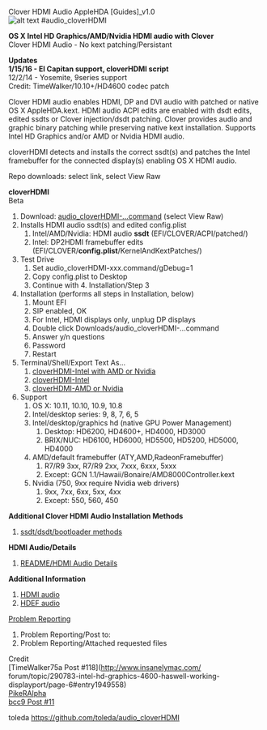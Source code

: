 Clover HDMI Audio AppleHDA [Guides]_v1.0  
![alt text](https://github.com/toleda/audio_RealtekALC/blob/master/sound.jpeg)
#audio_cloverHDMI

**OS X Intel HD Graphics/AMD/Nvidia HDMI audio with Clover**  
Clover HDMI Audio - No kext patching/Persistant

**Updates**  
**1/15/16 - El Capitan support, cloverHDMI script**  
12/2/14 - Yosemite, 9series support   
Credit: TimeWalker/10.10+/HD4600 codec patch

Clover HDMI audio enables HDMI, DP and DVI audio with patched or native OS X AppleHDA.kext. HDMI audio ACPI edits are enabled with dsdt edits, edited ssdts or Clover injection/dsdt patching.  Clover provides audio and graphic binary patching while preserving native kext installation.  Supports Intel HD Graphics and/or AMD or Nvidia HDMI audio.

cloverHDMI detects and installs the correct ssdt(s) and patches the Intel framebuffer for the connected display(s) enabling OS X HDMI audio.

Repo downloads: select link, select View Raw

**cloverHDMI**  
Beta  

1. Download: [audio_cloverHDMI-...command](https://github.com/toleda/audio_CloverHDMI/blob/master/audio_cloverHDMI-110.command.zip) (select View Raw)
2. Installs HDMI audio ssdt(s) and edited config.plist
	1. Intel/AMD/Nvidia: HDMI audio **ssdt** (EFI/CLOVER/ACPI/patched/)
	2. Intel: DP2HDMI framebuffer edits (EFI/CLOVER/**config.plist**/KernelAndKextPatches/)
3. Test Drive
	1. Set audio_cloverHDMI-xxx.command/gDebug=1
	2. Copy config.plist to Desktop
	3. Continue with 4. Installation/Step 3
4. Installation (performs all steps in Installation, below) 
	1. Mount EFI
	2. SIP enabled, OK
	3. For Intel, HDMI displays only, unplug DP displays
	4. Double click Downloads/audio_cloverHDMI-...command
	5. Answer y/n questions
	6. Password
	7. Restart
5. Terminal/Shell/Export Text As...
	1. [cloverHDMI-Intel with AMD or Nvidia](https://github.com/toleda/audio_CloverHDMI/blob/master/cloverHDMI-Intel%26AMD:Nvidia)
	2. [cloverHDMI-Intel](https://github.com/toleda/audio_CloverHDMI/blob/master/cloverHDMI-Intel)
	3. [cloverHDMI-AMD or Nvidia](https://github.com/toleda/audio_CloverHDMI/blob/master/cloverHDMI-AMD:Nvidia)
6. Support
	1. OS X: 10.11, 10.10, 10.9, 10.8
	2. Intel/desktop series: 9, 8, 7, 6, 5
	3. Intel/desktop/graphics hd (native GPU Power Management)
		1. Desktop: HD6200, HD4600+, HD4000, HD3000
		2. BRIX/NUC: HD6100, HD6000, HD5500, HD5200, HD5000, HD4000
	4. AMD/default framebuffer (ATY,AMD,RadeonFramebuffer)
		1. R7/R9 3xx, R7/R9 2xx, 7xxx, 6xxx, 5xxx  
		2. Except: GCN 1.1/Hawaii/Bonaire/AMD8000Controller.kext
	5. Nvidia (750, 9xx require Nvidia web drivers)
		1. 9xx, 7xx, 6xx, 5xx, 4xx  
		2. Except: 550, 560, 450 

**Additional Clover HDMI Audio Installation Methods**  

1. [ssdt/dsdt/bootloader methods](https://github.com/toleda/audio_hdmi_guides)

**HDMI Audio/Details**
 
1. [README/HDMI Audio Details](https://github.com/toleda/audio_hdmi_guides)


**Additional Information**

1.	[HDMI audio](https://github.com/toleda/audio_hdmi_guides)  
2.	[HDEF audio](https://github.com/toleda/audio_ALC_guides)

[Problem Reporting](https://github.com/toleda/audio_ALC_guides/blob/master/Problem%20Reporting.md)  

1.	Problem Reporting/Post to: 
2.	Problem Reporting/Attached requested files

Credit  
[TimeWalker75a Post #118](http://www.insanelymac.com/  forum/topic/290783-intel-hd-graphics-4600-haswell-working-displayport/page-6#entry1949558)  
[PikeRAlpha](https://pikeralpha.wordpress.com/2013/09/19/haswell-hdau-solution/)  
[bcc9 Post #11](http://www.insanelymac.com/forum/topic/290783-intel-hd-graphics-4600-haswell-working-displayport/?p=1934889)

toleda
https://github.com/toleda/audio_cloverHDMI
